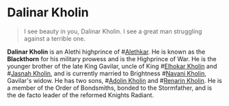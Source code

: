 # Dalinar Kholin

> I see beauty in you, Dalinar Kholin. I see a great man struggling against a terrible one.

**Dalinar Kholin** is an Alethi highprince of #[Alethkar](locations/alethkar). He is known as the **Blackthorn** for his military prowess and is the Highprince of War. He is the younger brother of the late King Gavilar, uncle of King #[Elhokar Kholin](characters/elhokar) and #[Jasnah Kholin](characters/jasnah), and is currently married to Brightness #[Navani Kholin](characters/navani), Gavilar's widow. He has two sons, #[Adolin Kholin](characters/adolin) and #[Renarin Kholin](characters/renarin). He is a member of the Order of Bondsmiths, bonded to the Stormfather, and is the de facto leader of the reformed Knights Radiant.
